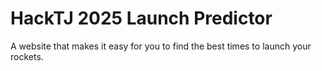 # HackTJ 2025 Launch Predictor
 A website that makes it easy for you to find the best times to launch your rockets.
